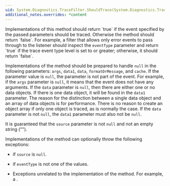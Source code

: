 ```yaml
---
uid: System.Diagnostics.TraceFilter.ShouldTrace(System.Diagnostics.TraceEventCache,System.String,System.Diagnostics.TraceEventType,System.Int32,System.String,System.Object[],System.Object,System.Object[])
additional_notes.overrides: *content
---
```


<p>Implementations of this method should return `true` if the event specified by the passed parameters should be traced. Otherwise the method should return `false`. For example, a filter that allows only error events to pass through to the listener should inspect the <code>eventType</code> parameter and return `true` if the trace event type level is set to <xref href="System.Diagnostics.TraceEventType.Error"></xref> or greater; otherwise, it should return `false`.  
  
 Implementations of the method should be prepared to handle `null` in the following parameters: <code>args</code>, <code>data1</code>, <code>data</code>, <code>formatOrMessage</code>, and <code>cache</code>. If the parameter value is `null`, the parameter is not part of the event. For example, if the <code>args</code> parameter is `null`, it means that the event does not have any arguments. If the <code>data</code> parameter is `null`, then there are either one or no data objects. If there is one data object, it will be found in the <code>data1</code> parameter. The reason for the distinction between a single data object and an array of data objects is for performance. There is no reason to create an object array if only one object is traced, as is normally the case. If the <code>data</code> parameter is not `null`, the <code>data1</code> parameter must also not be `null`.  
  
 It is guaranteed that the <code>source</code> parameter is not `null` and not an empty string ("").  
  
 Implementations of the method can optionally throw the following exceptions:  
  
-   <xref href="System.ArgumentNullException"></xref> if <code>source</code> is `null`.  
  
-   <xref href="System.ArgumentException"></xref> if <code>eventType</code> is not one of the <xref href="System.Diagnostics.TraceEventType"></xref> values.  
  
-   Exceptions unrelated to the implementation of the method. For example, a <xref href="System.Threading.ThreadAbortException"></xref>.</p>


